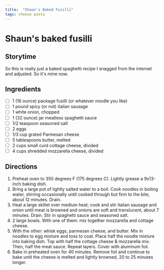 ```yaml
---
title:  "Shaun's Baked Fusilli"
tags: cheese pasta
---
```

# Shaun's baked fusilli

## Storytime
So this is really just a baked spaghetti recipe I snagged from the internet and adjusted. So it's mine now.

## Ingredients
- [ ] 1 (16 ounce) package fusilli (or whatever noodle you like)
- [ ] 1 pound spicy (or not) italian sausage
- [ ] 1 white onion, chopped
- [ ] 1 (32 ounce) jar meatless spaghetti sauce
- [ ] 1/2 teaspoon seasoned salt
- [ ] 2 eggs
- [ ] 1/3 cup grated Parmesan cheese
- [ ] 5 tablespoons butter, melted
- [ ] 2 cups small curd cottage cheese, divided
- [ ] 4 cups shredded mozzarella cheese, divided

## Directions
1. Preheat oven to 350 degrees F (175 degrees C). Lightly grease a 9x13-inch baking dish.
2. Bring a large pot of lightly salted water to a boil. Cook noodles in boiling water, stirring occasionally until cooked through but firm to the bite, about 12 minutes. Drain.
3. Heat a large skillet over medium heat; cook and stir italian sausage and onion until meat is browned and onions are soft and translucent, about 7 minutes. Drain. Stir in spaghetti sauce and seasoned salt.
4. 2 large bowls. With one of them: mix together mozzarella and cottage cheese.
5. With the other: whisk eggs, parmesan cheese, and butter. Mix in noodles to egg mixture and toss to coat. Place half the noodle mixture into baking dish. Top with half the cottage cheese & mozzarella mix. Then, half the meat sauce. Repeat layers. Cover with aluminum foil.
6. Bake in preheated oven for 40 minutes. Remove foil and continue to bake until the cheese is melted and lightly browned, 20 to 25 minutes longer.
